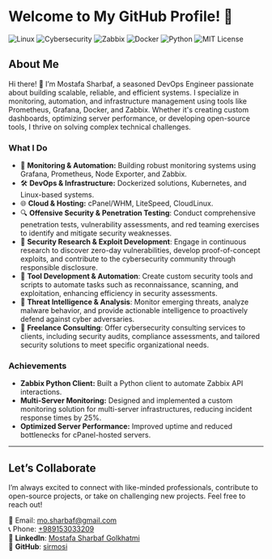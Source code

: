# Welcome to My GitHub Profile! 👋

![Linux](https://img.shields.io/badge/Linux-FCC624?logo=linux&logoColor=black&style=flat)
![Cybersecurity](https://img.shields.io/badge/Cybersecurity-%F0%9F%94%92-blue)
![Zabbix](https://img.shields.io/badge/Zabbix-API%20Client-red?style=flat&logo=zabbix)
![Docker](https://img.shields.io/badge/Docker-Compose-blue?style=flat&logo=docker)
![Python](https://img.shields.io/badge/Python-3.x-blue?style=flat&logo=python)
![MIT License](https://img.shields.io/badge/License-MIT-green?style=flat)

## About Me
Hi there! 👋 I’m Mostafa Sharbaf, a seasoned DevOps Engineer passionate about building scalable, reliable, and efficient systems. I specialize in monitoring, automation, and infrastructure management using tools like Prometheus, Grafana, Docker, and Zabbix. Whether it's creating custom dashboards, optimizing server performance, or developing open-source tools, I thrive on solving complex technical challenges.

### **What I Do**
- 🚀 **Monitoring & Automation:** Building robust monitoring systems using Grafana, Prometheus, Node Exporter, and Zabbix.
- 🛠️ **DevOps & Infrastructure:** Dockerized solutions, Kubernetes, and Linux-based systems.
- 🌐 **Cloud & Hosting:** cPanel/WHM, LiteSpeed, CloudLinux.
- 🔍 **Offensive Security & Penetration Testing**: Conduct comprehensive penetration tests, vulnerability assessments, and red teaming exercises to identify and mitigate security weaknesses.​
- 🧪 **Security Research & Exploit Development**: Engage in continuous research to discover zero-day vulnerabilities, develop proof-of-concept exploits, and contribute to the cybersecurity community through responsible disclosure.​
- 🧰 **Tool Development & Automation**: Create custom security tools and scripts to automate tasks such as reconnaissance, scanning, and exploitation, enhancing efficiency in security assessments.​
- 🧠 **Threat Intelligence & Analysis**: Monitor emerging threats, analyze malware behavior, and provide actionable intelligence to proactively defend against cyber adversaries.​
- 🤝 **Freelance Consulting**: Offer cybersecurity consulting services to clients, including security audits, compliance assessments, and tailored security solutions to meet specific organizational needs.

### **Achievements**
- **Zabbix Python Client:** Built a Python client to automate Zabbix API interactions.
- **Multi-Server Monitoring:** Designed and implemented a custom monitoring solution for multi-server infrastructures, reducing incident response times by 25%.
- **Optimized Server Performance:** Improved uptime and reduced bottlenecks for cPanel-hosted servers.

---

## Let’s Collaborate
I’m always excited to connect with like-minded professionals, contribute to open-source projects, or take on challenging new projects. Feel free to reach out!

📧 Email: [mo.sharbaf@gmail.com](mailto:mo.sharbaf@gmail.com)  
📞 Phone: [+989153033209](tel:+989153033209)  
🔗 **LinkedIn**: [Mostafa Sharbaf Golkhatmi](https://www.linkedin.com/in/mostafa-sharbaf-golkhatmi)  
🐙 **GitHub**: [sirmosi](https://github.com/sirmosi)
